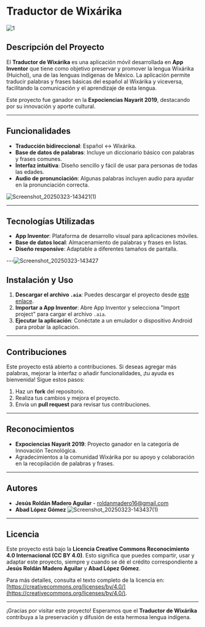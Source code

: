 # Traductor de Wixárika

![1](https://github.com/user-attachments/assets/1fea2e58-1a33-40ad-9d5a-669468971552)


## Descripción del Proyecto
El **Traductor de Wixárika** es una aplicación móvil desarrollada en **App Inventor** que tiene como objetivo preservar y promover la lengua Wixárika (Huichol), una de las lenguas indígenas de México. La aplicación permite traducir palabras y frases básicas del español al Wixárika y viceversa, facilitando la comunicación y el aprendizaje de esta lengua.

Este proyecto fue ganador en la **Expociencias Nayarit 2019**, destacando por su innovación y aporte cultural.

---

## Funcionalidades
- **Traducción bidireccional**: Español ↔ Wixárika.
- **Base de datos de palabras**: Incluye un diccionario básico con palabras y frases comunes.
- **Interfaz intuitiva**: Diseño sencillo y fácil de usar para personas de todas las edades.
- **Audio de pronunciación**: Algunas palabras incluyen audio para ayudar en la pronunciación correcta.

![Screenshot_20250323-143421(1)](https://github.com/user-attachments/assets/253e0d72-974f-4dd3-ba6f-0f69fa3ff6ec)

---

## Tecnologías Utilizadas
- **App Inventor**: Plataforma de desarrollo visual para aplicaciones móviles.
- **Base de datos local**: Almacenamiento de palabras y frases en listas.
- **Diseño responsive**: Adaptable a diferentes tamaños de pantalla.

---![Screenshot_20250323-143427](https://github.com/user-attachments/assets/34ebd929-1946-404a-a626-761d121af07c)




## Instalación y Uso
1. **Descargar el archivo `.aia`**: Puedes descargar el proyecto desde [este enlace](#).
2. **Importar a App Inventor**: Abre App Inventor y selecciona "Import project" para cargar el archivo `.aia`.
3. **Ejecutar la aplicación**: Conéctate a un emulador o dispositivo Android para probar la aplicación.

---

## Contribuciones
Este proyecto está abierto a contribuciones. Si deseas agregar más palabras, mejorar la interfaz o añadir funcionalidades, ¡tu ayuda es bienvenida! Sigue estos pasos:
1. Haz un **fork** del repositorio.
2. Realiza tus cambios y mejora el proyecto.
3. Envía un **pull request** para revisar tus contribuciones.

---

## Reconocimientos
- **Expociencias Nayarit 2019**: Proyecto ganador en la categoría de Innovación Tecnológica.
- Agradecimientos a la comunidad Wixárika por su apoyo y colaboración en la recopilación de palabras y frases.

---

## Autores
- **Jesús Roldán Madero Aguilar** - roldanmadero16@gmail.com
- **Abad López Gómez**
![Screenshot_20250323-143437(1)](https://github.com/user-attachments/assets/f9c5ca18-d51d-45e9-9128-3d851471655e)

---

## Licencia
Este proyecto está bajo la **Licencia Creative Commons Reconocimiento 4.0 Internacional (CC BY 4.0)**. Esto significa que puedes compartir, usar y adaptar este proyecto, siempre y cuando se dé el crédito correspondiente a **Jesús Roldán Madero Aguilar** y **Abad López Gómez**.

Para más detalles, consulta el texto completo de la licencia en: [https://creativecommons.org/licenses/by/4.0/](https://creativecommons.org/licenses/by/4.0/).

---

¡Gracias por visitar este proyecto! Esperamos que el **Traductor de Wixárika** contribuya a la preservación y difusión de esta hermosa lengua indígena.
